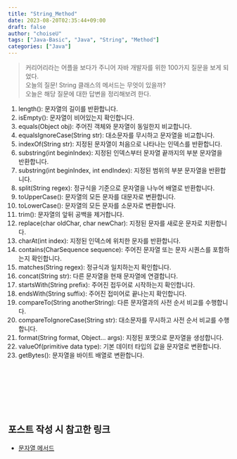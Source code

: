 ```yaml
---
title: "String_Method"
date: 2023-08-20T02:35:44+09:00
draft: false
author: "choiseU"
tags: ["Java-Basic", "Java", "String", "Method"]
categories: ["Java"]
---
```

> 커리어리라는 어플을 보다가 주니어 자바 개발자를 위한 100가지 질문을 보게 되었다.    
> 오늘의 질문! String 클래스의 메서드는 무엇이 있을까?  
> 오늘은 해당 질문에 대한 답변을 정리해보려 한다.  

1. length(): 문자열의 길이를 반환합니다.  
1. isEmpty(): 문자열이 비어있는지 확인합니다.  
1. equals(Object obj): 주어진 객체와 문자열이 동일한지 비교합니다.  
1. equalsIgnoreCase(String str): 대소문자를 무시하고 문자열을 비교합니다.  
1. indexOf(String str): 지정된 문자열이 처음으로 나타나는 인덱스를 반환합니다.  
1. substring(int beginIndex): 지정된 인덱스부터 문자열 끝까지의 부분 문자열을 반환합니다.  
1. substring(int beginIndex, int endIndex): 지정된 범위의 부분 문자열을 반환합니다.  
1. split(String regex): 정규식을 기준으로 문자열을 나누어 배열로 반환합니다.  
1. toUpperCase(): 문자열의 모든 문자를 대문자로 변환합니다.  
1. toLowerCase(): 문자열의 모든 문자를 소문자로 변환합니다.  
1. trim(): 문자열의 앞뒤 공백을 제거합니다.  
1. replace(char oldChar, char newChar): 지정된 문자를 새로운 문자로 치환합니다.  
1. charAt(int index): 지정된 인덱스에 위치한 문자를 반환합니다.   
1. contains(CharSequence sequence): 주어진 문자열 또는 문자 시퀀스를 포함하는지 확인합니다.  
1. matches(String regex): 정규식과 일치하는지 확인합니다.  
1. concat(String str): 다른 문자열을 현재 문자열에 연결합니다.  
1. startsWith(String prefix): 주어진 접두어로 시작하는지 확인합니다.  
1. endsWith(String suffix): 주어진 접미어로 끝나는지 확인합니다.  
1. compareTo(String anotherString): 다른 문자열과의 사전 순서 비교를 수행합니다.  
1. compareToIgnoreCase(String str): 대소문자를 무시하고 사전 순서 비교를 수행합니다.  
1. format(String format, Object... args): 지정된 포맷으로 문자열을 생성합니다.  
1. valueOf(primitive data type): 기본 데이터 타입의 값을 문자열로 변환합니다.  
1. getBytes(): 문자열을 바이트 배열로 변환합니다.  




<div style="height: 100px;"></div>

## 포스트 작성 시 참고한 링크
- [문자열 메서드]()